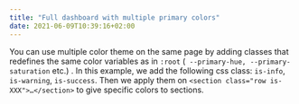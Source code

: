 ```yaml
---
title: "Full dashboard with multiple primary colors"
date: 2021-06-09T10:39:16+02:00
---
```


You can use multiple color theme on the same page by adding classes that redefines the same color variables as in `:root` (` --primary-hue, --primary-saturation` etc.)
. In this example, we add the following css class: `is-info`, `is-warning`, `is-success`. Then we apply them on `<section class="row is-XXX">…</section>` to give specific colors to sections.
